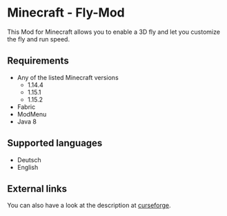 # Minecraft - Fly-Mod
This Mod for Minecraft allows you to enable a 3D fly and let you customize the fly and run speed.

## Requirements
* Any of the listed Minecraft versions
    * 1.14.4
    * 1.15.1
    * 1.15.2
* Fabric
* ModMenu
* Java 8

## Supported languages
* Deutsch
* English

## External links
You can also have a look at the description at [curseforge](https://www.curseforge.com/minecraft/mc-mods/fly-mod-3d "Show the Mod on curseforge").
